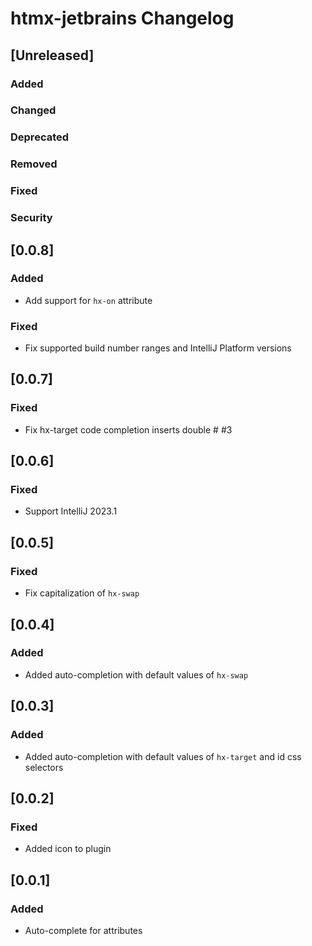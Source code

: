 <!-- Keep a Changelog guide -> https://keepachangelog.com -->

# htmx-jetbrains Changelog

## [Unreleased]

### Added

### Changed

### Deprecated

### Removed

### Fixed

### Security

## [0.0.8]

### Added

- Add support for `hx-on` attribute

### Fixed

- Fix supported build number ranges and IntelliJ Platform versions

## [0.0.7]

### Fixed

- Fix hx-target code completion inserts double # #3

## [0.0.6]

### Fixed

- Support IntelliJ 2023.1

## [0.0.5]

### Fixed

- Fix capitalization of `hx-swap`

## [0.0.4]

### Added

- Added auto-completion with default values of `hx-swap`

## [0.0.3]

### Added

- Added auto-completion with default values of `hx-target` and id css selectors

## [0.0.2]

### Fixed

- Added icon to plugin

## [0.0.1]

### Added

- Auto-complete for attributes
